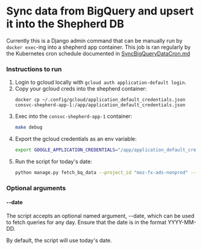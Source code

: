 # Sync data from BigQuery and upsert it into the Shepherd DB

Currently this is a Django admin command that can be manually run by `docker exec`-ing into a shepherd app container. This job is ran regularly by the Kubernetes cron schedule documented in [SyncBigQueryDataCron.md](./syncBigQueryDataCron.md)

### Instructions to run

1. Login to gcloud locally with `gcloud auth application-default login`.
1. Copy your gcloud creds into the shepherd container:
    ```
    docker cp ~/.config/gcloud/application_default_credentials.json consvc-shepherd-app-1:/app/application_default_credentials.json
    ```
1. Exec into the `consvc-shepherd-app-1` container:
    ```sh
    make debug
    ```
1. Export the gcloud credentials as an env variable:
    ```sh
    export GOOGLE_APPLICATION_CREDENTIALS="/app/application_default_credentials.json"
    ```
1. Run the script for today's date:
    ```sh
    python manage.py fetch_bq_data --project_id "moz-fx-ads-nonprod" --date $(date +%F)
    ```

### Optional arguments

#### --date

The script accepts an optional named argument, --date, which can be used to
fetch queries for any day. Ensure that the date is in the format YYYY-MM-DD.

By default, the script will use today's date.